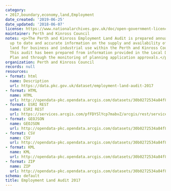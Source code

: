 ```yaml
---
category:
- 2017,boundary,economy,land,Employment
date_created: '2019-06-25'
date_updated: '2018-06-07'
license: https://www.nationalarchives.gov.uk/doc/open-government-licence/version/3/
maintainer: Perth and Kinross Council
notes: <p>The Perth and Kinross Employment Land Audit is prepared annually to provide
  up to date and accurate information on the supply and availability of employment
  land for business and industrial use within the Perth and Kinross Council area.
  This audit has been prepared from information provided in the Local Development
  Plan and through the monitoring of planning application approvals.</p>
organization: Perth and Kinross Council
records: null
resources:
- format: html
  name: Description
  url: https://data.pkc.gov.uk/dataset/employment-land-audit-2017
- format: HTML
  name: HTML
  url: http://opendata-pkc.opendata.arcgis.com/datasets/30b0272534a84f8ba3ff30900166aca0_0
- format: ESRI REST
  name: ESRI REST
  url: https://services.arcgis.com/pfFDYSlYcp7mabvZ/arcgis/rest/services/EmploymentLandAuditAudit_2017/FeatureServer/0
- format: GEOJSON
  name: GEOJSON
  url: http://opendata-pkc.opendata.arcgis.com/datasets/30b0272534a84f8ba3ff30900166aca0_0.geojson
- format: CSV
  name: CSV
  url: http://opendata-pkc.opendata.arcgis.com/datasets/30b0272534a84f8ba3ff30900166aca0_0.csv
- format: KML
  name: KML
  url: http://opendata-pkc.opendata.arcgis.com/datasets/30b0272534a84f8ba3ff30900166aca0_0.kml
- format: ZIP
  name: ZIP
  url: http://opendata-pkc.opendata.arcgis.com/datasets/30b0272534a84f8ba3ff30900166aca0_0.zip
schema: default
title: Employment Land Audit 2017
---
```

